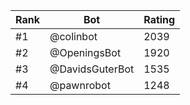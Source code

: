 Rank|Bot|Rating
---|---|---
#1|@colinbot|2039
#2|@OpeningsBot|1920
#3|@DavidsGuterBot|1535
#4|@pawnrobot|1248
